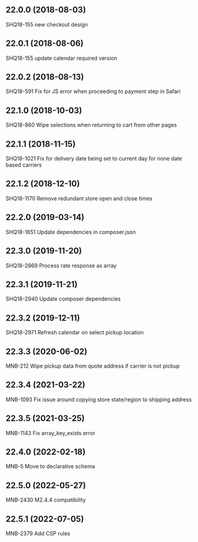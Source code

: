 ## 22.0.0 (2018-08-03)
SHQ18-155 new checkout design


## 22.0.1 (2018-08-06)
SHQ18-155 update calendar required version


## 22.0.2 (2018-08-13)
SHQ18-591 Fix for JS error when proceeding to payment step in Safari


## 22.1.0 (2018-10-03)
SHQ18-860 Wipe selections when returning to cart from other pages


## 22.1.1 (2018-11-15)
SHQ18-1021 Fix for delivery date being set to current day for none date based carriers


## 22.1.2 (2018-12-10)
SHQ18-1170 Remove redundant store open and close times


## 22.2.0 (2019-03-14)
SHQ18-1651 Update dependencies in composer.json


## 22.3.0 (2019-11-20)
SHQ18-2869 Process rate response as array


## 22.3.1 (2019-11-21)
SHQ18-2940 Update composer dependencies


## 22.3.2 (2019-12-11)
SHQ18-2971 Refresh calendar on select pickup location


## 22.3.3 (2020-06-02)
MNB-212 Wipe pickup data from quote address if carrier is not pickup


## 22.3.4 (2021-03-22)
MNB-1093 Fix issue around copying store state/region to shipping address


## 22.3.5 (2021-03-25)
MNB-1143 Fix array_key_exists error


## 22.4.0 (2022-02-18)
MNB-5 Move to declarative schema


## 22.5.0 (2022-05-27)
MNB-2430 M2.4.4 compatibility


## 22.5.1 (2022-07-05)
MNB-2379 Add CSP rules


